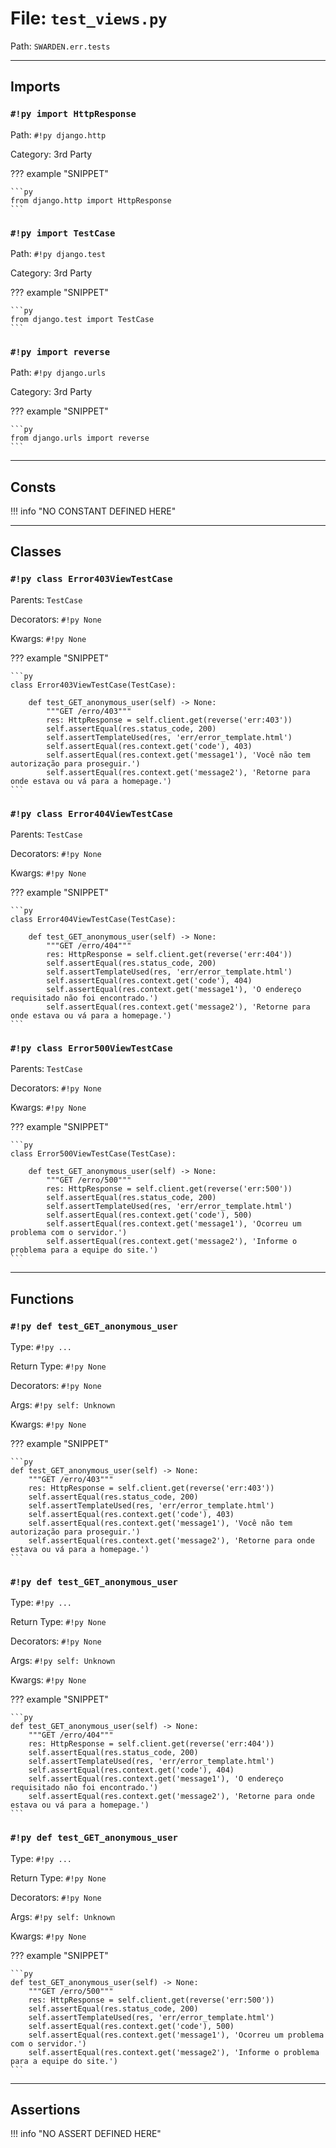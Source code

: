 
# File: `test_views.py`
Path: `SWARDEN.err.tests`



---

## Imports

### `#!py import HttpResponse`

Path: `#!py django.http`

Category: 3rd Party

??? example "SNIPPET"

    ```py
    from django.http import HttpResponse
    ```

### `#!py import TestCase`

Path: `#!py django.test`

Category: 3rd Party

??? example "SNIPPET"

    ```py
    from django.test import TestCase
    ```

### `#!py import reverse`

Path: `#!py django.urls`

Category: 3rd Party

??? example "SNIPPET"

    ```py
    from django.urls import reverse
    ```



---

## Consts

!!! info "NO CONSTANT DEFINED HERE"

---

## Classes

### `#!py class Error403ViewTestCase`

Parents: `TestCase`

Decorators: `#!py None`

Kwargs: `#!py None`

??? example "SNIPPET"

    ```py
    class Error403ViewTestCase(TestCase):

        def test_GET_anonymous_user(self) -> None:
            """GET /erro/403"""
            res: HttpResponse = self.client.get(reverse('err:403'))
            self.assertEqual(res.status_code, 200)
            self.assertTemplateUsed(res, 'err/error_template.html')
            self.assertEqual(res.context.get('code'), 403)
            self.assertEqual(res.context.get('message1'), 'Você não tem autorização para proseguir.')
            self.assertEqual(res.context.get('message2'), 'Retorne para onde estava ou vá para a homepage.')
    ```

### `#!py class Error404ViewTestCase`

Parents: `TestCase`

Decorators: `#!py None`

Kwargs: `#!py None`

??? example "SNIPPET"

    ```py
    class Error404ViewTestCase(TestCase):

        def test_GET_anonymous_user(self) -> None:
            """GET /erro/404"""
            res: HttpResponse = self.client.get(reverse('err:404'))
            self.assertEqual(res.status_code, 200)
            self.assertTemplateUsed(res, 'err/error_template.html')
            self.assertEqual(res.context.get('code'), 404)
            self.assertEqual(res.context.get('message1'), 'O endereço requisitado não foi encontrado.')
            self.assertEqual(res.context.get('message2'), 'Retorne para onde estava ou vá para a homepage.')
    ```

### `#!py class Error500ViewTestCase`

Parents: `TestCase`

Decorators: `#!py None`

Kwargs: `#!py None`

??? example "SNIPPET"

    ```py
    class Error500ViewTestCase(TestCase):

        def test_GET_anonymous_user(self) -> None:
            """GET /erro/500"""
            res: HttpResponse = self.client.get(reverse('err:500'))
            self.assertEqual(res.status_code, 200)
            self.assertTemplateUsed(res, 'err/error_template.html')
            self.assertEqual(res.context.get('code'), 500)
            self.assertEqual(res.context.get('message1'), 'Ocorreu um problema com o servidor.')
            self.assertEqual(res.context.get('message2'), 'Informe o problema para a equipe do site.')
    ```



---

## Functions

### `#!py def test_GET_anonymous_user`

Type: `#!py ...`

Return Type: `#!py None`

Decorators: `#!py None`

Args: `#!py self: Unknown`

Kwargs: `#!py None`

??? example "SNIPPET"

    ```py
    def test_GET_anonymous_user(self) -> None:
        """GET /erro/403"""
        res: HttpResponse = self.client.get(reverse('err:403'))
        self.assertEqual(res.status_code, 200)
        self.assertTemplateUsed(res, 'err/error_template.html')
        self.assertEqual(res.context.get('code'), 403)
        self.assertEqual(res.context.get('message1'), 'Você não tem autorização para proseguir.')
        self.assertEqual(res.context.get('message2'), 'Retorne para onde estava ou vá para a homepage.')
    ```

### `#!py def test_GET_anonymous_user`

Type: `#!py ...`

Return Type: `#!py None`

Decorators: `#!py None`

Args: `#!py self: Unknown`

Kwargs: `#!py None`

??? example "SNIPPET"

    ```py
    def test_GET_anonymous_user(self) -> None:
        """GET /erro/404"""
        res: HttpResponse = self.client.get(reverse('err:404'))
        self.assertEqual(res.status_code, 200)
        self.assertTemplateUsed(res, 'err/error_template.html')
        self.assertEqual(res.context.get('code'), 404)
        self.assertEqual(res.context.get('message1'), 'O endereço requisitado não foi encontrado.')
        self.assertEqual(res.context.get('message2'), 'Retorne para onde estava ou vá para a homepage.')
    ```

### `#!py def test_GET_anonymous_user`

Type: `#!py ...`

Return Type: `#!py None`

Decorators: `#!py None`

Args: `#!py self: Unknown`

Kwargs: `#!py None`

??? example "SNIPPET"

    ```py
    def test_GET_anonymous_user(self) -> None:
        """GET /erro/500"""
        res: HttpResponse = self.client.get(reverse('err:500'))
        self.assertEqual(res.status_code, 200)
        self.assertTemplateUsed(res, 'err/error_template.html')
        self.assertEqual(res.context.get('code'), 500)
        self.assertEqual(res.context.get('message1'), 'Ocorreu um problema com o servidor.')
        self.assertEqual(res.context.get('message2'), 'Informe o problema para a equipe do site.')
    ```



---

## Assertions

!!! info "NO ASSERT DEFINED HERE"
